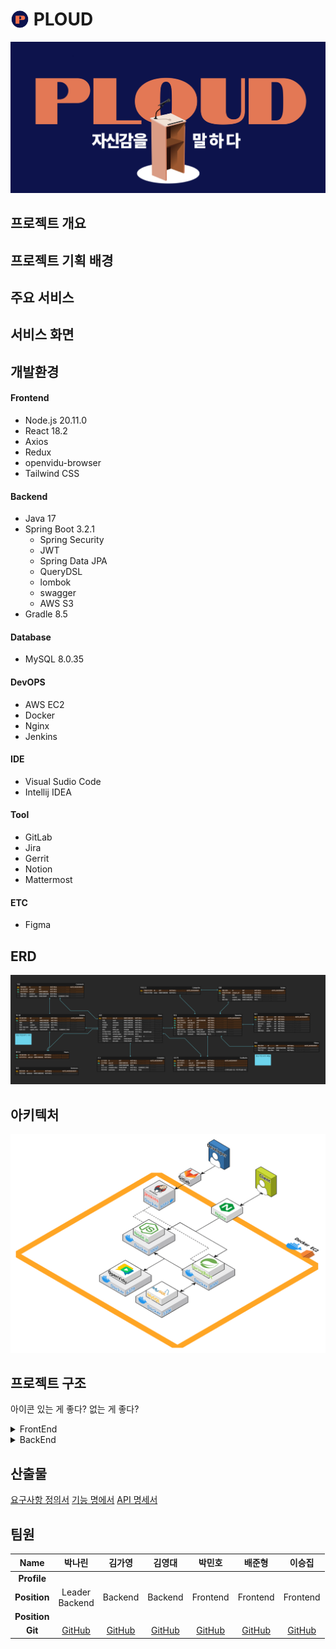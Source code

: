 # <img src="./exec/logo_ploud.png" style="width: 30px; margin-bottom: -5px"> PLOUD

<img src="./exec/main_ploud.png">


## 프로젝트 개요


## 프로젝트 기획 배경


## 주요 서비스


## 서비스 화면


## 개발환경

#### Frontend
- Node.js 20.11.0
- React 18.2
- Axios
- Redux
- openvidu-browser
- Tailwind CSS

#### Backend
- Java 17
- Spring Boot 3.2.1
    - Spring Security
    - JWT
    - Spring Data JPA
    - QueryDSL
    - lombok
    - swagger
    - AWS S3
- Gradle 8.5

#### Database
- MySQL 8.0.35

#### DevOPS
- AWS EC2
- Docker
- Nginx
- Jenkins

#### IDE
- Visual Sudio Code
- Intellij IDEA

#### Tool
- GitLab
- Jira
- Gerrit
- Notion
- Mattermost

#### ETC
- Figma


## ERD
<img src="./document/ERD.png">

## 아키텍처
<img src="./exec/architecture_ploud.png">


## 프로젝트 구조

아이콘
있는 게 좋다? 없는 게 좋다?

<details>
<summary>FrontEnd</summary>

```
📦FrontEnd
 ┣ 📂app
 ┃ ┣ 📜persistor.jsx
 ┃ ┗ 📜store.jsx
 ┣ 📂components
 ┃ ┣ 📜BarChart.jsx
 ┃ ┣ 📜Button.jsx
 ┃ ┣ 📜Card.jsx
 ┃ ┣ 📜Footer.jsx
 ┃ ┣ 📜Modal.jsx
 ┃ ┣ 📜MyChart.jsx
 ┃ ┣ 📜Navbar.jsx
 ┃ ┣ 📜Page.jsx
 ┃ ┣ 📜ResultCard.jsx
 ┃ ┗ 📜Tier.jsx
 ┣ 📂features
 ┃ ┣ 📂record
 ┃ ┃ ┗ 📜recordSlice.jsx
 ┃ ┣ 📂study
 ┃ ┃ ┗ 📜studySlice.jsx
 ┃ ┗ 📂user
 ┃ ┃ ┣ 📜signUpSlice.jsx
 ┃ ┃ ┗ 📜userSlice.jsx
 ┣ 📂lib
 ┃ ┗ 📜MyRouter.jsx
 ┣ 📂pages
 ┃ ┣ 📂BoardPage
 ┃ ┃ ┣ 📜BoardDetail.jsx
 ┃ ┃ ┣ 📜CreateBoard.jsx
 ┃ ┃ ┣ 📜index.jsx
 ┃ ┃ ┣ 📜index1.jsx
 ┃ ┃ ┗ 📜PostItem.jsx
 ┃ ┣ 📂LoginPage
 ┃ ┃ ┣ 📂Service
 ┃ ┃ ┃ ┣ 📜AuthHeader.jsx
 ┃ ┃ ┃ ┗ 📜AuthService.jsx
 ┃ ┃ ┣ 📜Findpw.jsx
 ┃ ┃ ┣ 📜index.jsx
 ┃ ┃ ┗ 📜SocialLogin.jsx
 ┃ ┣ 📂MainPage
 ┃ ┃ ┗ 📜index.jsx
 ┃ ┣ 📂MyPage
 ┃ ┃ ┣ 📜index.jsx
 ┃ ┃ ┣ 📜PatchInfoPage.jsx
 ┃ ┃ ┗ 📜ResetPwPage.jsx
 ┃ ┣ 📂PracticePage
 ┃ ┃ ┣ 📂sidebar
 ┃ ┃ ┃ ┗ 📜Sidebar.jsx
 ┃ ┃ ┣ 📜index.jsx
 ┃ ┃ ┗ 📜PracticeResult.jsx
 ┃ ┣ 📂PracticeRoomPage
 ┃ ┃ ┣ 📜Level1.jsx
 ┃ ┃ ┗ 📜Level2.jsx
 ┃ ┣ 📂SingUpPage
 ┃ ┃ ┣ 📜index.jsx
 ┃ ┃ ┣ 📜Origin.jsx
 ┃ ┃ ┣ 📜Step1.jsx
 ┃ ┃ ┣ 📜Step2.jsx
 ┃ ┃ ┗ 📜Step3.jsx
 ┃ ┣ 📂StudyPage
 ┃ ┃ ┣ 📜CreateForm.jsx
 ┃ ┃ ┣ 📜CreateModal.jsx
 ┃ ┃ ┣ 📜index.jsx
 ┃ ┃ ┣ 📜JoinConfirmModal.jsx
 ┃ ┃ ┣ 📜roomCard.jsx
 ┃ ┃ ┗ 📜RoomJoinModal.jsx
 ┃ ┣ 📂StudyRoomPage
 ┃ ┃ ┣ 📂component
 ┃ ┃ ┃ ┣ 📜Chat.jsx
 ┃ ┃ ┃ ┣ 📜InterviewScreenListener.jsx
 ┃ ┃ ┃ ┣ 📜InterviewScreenPresenter.jsx
 ┃ ┃ ┃ ┣ 📜OvVideo.js
 ┃ ┃ ┃ ┣ 📜Report.jsx
 ┃ ┃ ┃ ┣ 📜ResultList.jsx
 ┃ ┃ ┃ ┣ 📜StudyResult.jsx
 ┃ ┃ ┃ ┣ 📜UserVideo.css
 ┃ ┃ ┃ ┗ 📜UserVideoComponent.js
 ┃ ┃ ┣ 📂videocomponents
 ┃ ┃ ┃ ┣ 📜PresentationLayout.jsx
 ┃ ┃ ┃ ┣ 📜ScreenShareLayout.jsx
 ┃ ┃ ┃ ┗ 📜VideoGrid.jsx
 ┃ ┃ ┗ 📜index.jsx
 ┃ ┗ 📂TestPage
 ┃ ┃ ┣ 📜index.jsx
 ┃ ┃ ┣ 📜Record.jsx
 ┃ ┃ ┗ 📜SpeechResult.jsx
 ┣ 📂services
 ┃ ┣ 📜board.jsx
 ┃ ┣ 📜meeting.jsx
 ┃ ┣ 📜record.jsx
 ┃ ┣ 📜script.jsx
 ┃ ┣ 📜sentence.jsx
 ┃ ┣ 📜speech.jsx
 ┃ ┣ 📜statistic.jsx
 ┃ ┗ 📜user.jsx
 ┣ 📂utils
 ┃ ┗ 📜Api.jsx
 ┣ 📜App.jsx
 ┣ 📜awsS3.jsx
 ┣ 📜index.css
 ┗ 📜index.js
```

</details>

<details>
<summary>BackEnd</summary>

```
com.ssafy.ploud
 ┣ common
 ┃ ┣ exception
 ┃ ┃ ┣ CustomException.java
 ┃ ┃ ┣ GlobalExceptionHandler.java
 ┃ ┃ ┗ JwtCustomException.java
 ┃ ┣ response
 ┃ ┃ ┣ ApiResponse.java
 ┃ ┃ ┗ ResponseCode.java
 ┃ ┗ ApiTestController.java
 ┣ config
 ┃ ┣ S3Config.java
 ┃ ┣ SecurityConfig.java
 ┃ ┣ SwaggerConfig.java
 ┃ ┗ WebConfig.java
 ┣ domain
 ┃ ┣ board
 ┃ ┃ ┣ controller
 ┃ ┃ ┃ ┣ BoardController.java
 ┃ ┃ ┃ ┣ CommentController.java
 ┃ ┃ ┃ ┗ HeartController.java
 ┃ ┃ ┣ dto
 ┃ ┃ ┃ ┣ request
 ┃ ┃ ┃ ┃ ┣ BoardRequest.java
 ┃ ┃ ┃ ┃ ┣ CommentRequest.java
 ┃ ┃ ┃ ┃ ┗ HeartRequest.java
 ┃ ┃ ┃ ┗ response
 ┃ ┃ ┃ ┃ ┣ BoardResponse.java
 ┃ ┃ ┃ ┃ ┗ CommentResponse.java
 ┃ ┃ ┣ repository
 ┃ ┃ ┃ ┣ BoardRepository.java
 ┃ ┃ ┃ ┣ CommentRepository.java
 ┃ ┃ ┃ ┗ HeartRepository.java
 ┃ ┃ ┣ service
 ┃ ┃ ┃ ┣ BoardService.java
 ┃ ┃ ┃ ┣ BoardServiceImpl.java
 ┃ ┃ ┃ ┣ CommentService.java
 ┃ ┃ ┃ ┣ CommentServiceImpl.java
 ┃ ┃ ┃ ┣ HeartService.java
 ┃ ┃ ┃ ┗ HeartServiceImpl.java
 ┃ ┃ ┣ BoardEntity.java
 ┃ ┃ ┣ CommentEntity.java
 ┃ ┃ ┗ HeartEntity.java
 ┃ ┣ complain
 ┃ ┃ ┣ controller
 ┃ ┃ ┃ ┗ ComplainController.java
 ┃ ┃ ┣ dto
 ┃ ┃ ┃ ┣ ComplainResponse.java
 ┃ ┃ ┃ ┗ ComplainUserRequestDto.java
 ┃ ┃ ┣ repository
 ┃ ┃ ┃ ┗ ComplainRepository.java
 ┃ ┃ ┣ service
 ┃ ┃ ┃ ┣ ComplainService.java
 ┃ ┃ ┃ ┗ ComplainServiceImpl.java
 ┃ ┃ ┗ ComplainEntity.java
 ┃ ┣ meeting
 ┃ ┃ ┣ controller
 ┃ ┃ ┃ ┗ MeetingController.java
 ┃ ┃ ┣ dto
 ┃ ┃ ┃ ┣ request
 ┃ ┃ ┃ ┃ ┣ MeetingCreateRequest.java
 ┃ ┃ ┃ ┃ ┣ MeetingJoinRequest.java
 ┃ ┃ ┃ ┃ ┣ MeetingLeaveRequest.java
 ┃ ┃ ┃ ┃ ┗ MeetingSearchRequest.java
 ┃ ┃ ┃ ┣ response
 ┃ ┃ ┃ ┃ ┣ MeetingInfoResponse.java
 ┃ ┃ ┃ ┃ ┗ MeetingListResponse.java
 ┃ ┃ ┃ ┗ MeetingInfo.java
 ┃ ┃ ┣ service
 ┃ ┃ ┃ ┣ MeetingService.java
 ┃ ┃ ┃ ┗ MeetingServiceImpl.java
 ┃ ┃ ┗ util
 ┃ ┃ ┃ ┗ OpenViduUtil.java
 ┃ ┣ record
 ┃ ┃ ┣ controller
 ┃ ┃ ┃ ┗ RecordController.java
 ┃ ┃ ┣ dto
 ┃ ┃ ┃ ┣ request
 ┃ ┃ ┃ ┃ ┗ RecordListRequest.java
 ┃ ┃ ┃ ┗ response
 ┃ ┃ ┃ ┃ ┣ FeedbackDetail.java
 ┃ ┃ ┃ ┃ ┣ RecordDetailResponse.java
 ┃ ┃ ┃ ┃ ┣ RecordListResponse.java
 ┃ ┃ ┃ ┃ ┣ ScoreDetail.java
 ┃ ┃ ┃ ┃ ┣ SpeechDetail.java
 ┃ ┃ ┃ ┃ ┣ TotalScoreResponse.java
 ┃ ┃ ┃ ┃ ┗ VideoDetail.java
 ┃ ┃ ┣ repository
 ┃ ┃ ┃ ┣ FeedbackRepository.java
 ┃ ┃ ┃ ┣ ScoreRepository.java
 ┃ ┃ ┃ ┗ VideoRepository.java
 ┃ ┃ ┣ service
 ┃ ┃ ┃ ┣ RecordService.java
 ┃ ┃ ┃ ┗ RecordServiceImpl.java
 ┃ ┃ ┣ FeedbackEntity.java
 ┃ ┃ ┣ ScoreEntity.java
 ┃ ┃ ┗ VideoEntity.java
 ┃ ┣ S3
 ┃ ┃ ┗ service
 ┃ ┃ ┃ ┣ S3Service.java
 ┃ ┃ ┃ ┗ S3ServiceImpl.java
 ┃ ┣ script
 ┃ ┃ ┣ controller
 ┃ ┃ ┃ ┗ ScriptController.java
 ┃ ┃ ┣ dto
 ┃ ┃ ┃ ┗ response
 ┃ ┃ ┃ ┃ ┣ ScriptCategoriesResDto.java
 ┃ ┃ ┃ ┃ ┣ ScriptDetailResDto.java
 ┃ ┃ ┃ ┃ ┣ ScriptInfoDto.java
 ┃ ┃ ┃ ┃ ┗ ScriptListResDto.java
 ┃ ┃ ┣ repository
 ┃ ┃ ┃ ┗ ScriptRepository.java
 ┃ ┃ ┣ service
 ┃ ┃ ┃ ┣ ScriptService.java
 ┃ ┃ ┃ ┗ ScriptServiceImpl.java
 ┃ ┃ ┣ ScriptCategory.java
 ┃ ┃ ┗ ScriptEntity.java
 ┃ ┣ sentence
 ┃ ┃ ┣ controller
 ┃ ┃ ┃ ┗ SentenceController.java
 ┃ ┃ ┣ dto
 ┃ ┃ ┃ ┗ SentenceResponseDto.java
 ┃ ┃ ┣ repository
 ┃ ┃ ┃ ┗ SentenceRepository.java
 ┃ ┃ ┣ service
 ┃ ┃ ┃ ┗ SentenceService.java
 ┃ ┃ ┗ SentenceEntity.java
 ┃ ┣ speech
 ┃ ┃ ┣ controller
 ┃ ┃ ┃ ┗ SpeechController.java
 ┃ ┃ ┣ dto
 ┃ ┃ ┃ ┣ request
 ┃ ┃ ┃ ┃ ┣ CommentRequest.java
 ┃ ┃ ┃ ┃ ┣ FeedbackRequest.java
 ┃ ┃ ┃ ┃ ┣ SpeechEndRequest.java
 ┃ ┃ ┃ ┃ ┣ SpeechStartRequest.java
 ┃ ┃ ┃ ┃ ┗ VideoUploadRequest.java
 ┃ ┃ ┃ ┣ response
 ┃ ┃ ┃ ┃ ┣ ClearityResponse.java
 ┃ ┃ ┃ ┃ ┗ SpeechIdResDto.java
 ┃ ┃ ┃ ┗ ClearityDto.java
 ┃ ┃ ┣ repository
 ┃ ┃ ┃ ┗ SpeechRepository.java
 ┃ ┃ ┣ service
 ┃ ┃ ┃ ┣ SpeechService.java
 ┃ ┃ ┃ ┗ SpeechServiceImpl.java
 ┃ ┃ ┣ util
 ┃ ┃ ┃ ┣ EtriUtil.java
 ┃ ┃ ┃ ┣ FfmpegUtil.java
 ┃ ┃ ┃ ┗ SpeechAssessUtil.java
 ┃ ┃ ┣ SpeechCategory.java
 ┃ ┃ ┗ SpeechEntity.java
 ┃ ┗ user
 ┃ ┃ ┣ controller
 ┃ ┃ ┃ ┣ AuthController.java
 ┃ ┃ ┃ ┗ UserController.java
 ┃ ┃ ┣ dto
 ┃ ┃ ┃ ┣ request
 ┃ ┃ ┃ ┃ ┣ EmailVerifyReqDto.java
 ┃ ┃ ┃ ┃ ┣ FindIdReqDto.java
 ┃ ┃ ┃ ┃ ┣ FindPwReqDto.java
 ┃ ┃ ┃ ┃ ┣ GoogleLoginReqDto.java
 ┃ ┃ ┃ ┃ ┣ LoginReqDto.java
 ┃ ┃ ┃ ┃ ┣ SignUpReqDto.java
 ┃ ┃ ┃ ┃ ┗ UpdatePwReqDto.java
 ┃ ┃ ┃ ┗ response
 ┃ ┃ ┃ ┃ ┣ FindIdResDto.java
 ┃ ┃ ┃ ┃ ┣ JwtAuthResponse.java
 ┃ ┃ ┃ ┃ ┣ LoginResDto.java
 ┃ ┃ ┃ ┃ ┣ UserInfoResDto.java
 ┃ ┃ ┃ ┃ ┣ UserInfoUpdateReqDto.java
 ┃ ┃ ┃ ┃ ┗ VideoInfoResponseDto.java
 ┃ ┃ ┣ repository
 ┃ ┃ ┃ ┗ UserRepository.java
 ┃ ┃ ┣ security
 ┃ ┃ ┃ ┣ AuthService.java
 ┃ ┃ ┃ ┣ CustomUserDetailsService.java
 ┃ ┃ ┃ ┣ JwtAuthenticationEntryPoint.java
 ┃ ┃ ┃ ┣ JwtAuthenticationFilter.java
 ┃ ┃ ┃ ┗ JwtTokenProvider.java
 ┃ ┃ ┣ service
 ┃ ┃ ┃ ┣ EmailSenderService.java
 ┃ ┃ ┃ ┣ UserService.java
 ┃ ┃ ┃ ┗ UserServiceImpl.java
 ┃ ┃ ┣ Role.java
 ┃ ┃ ┗ UserEntity.java
 ┗ BackEndApplication.java
```

</details>

## 산출물
[요구사항 정의서]()
[기능 명에서]()
[API 명세서]()


## 팀원
| **Name**     | 박나린                                                                  | 김가영                                                                  | 김영대                                                                  | 박민호                                                                  | 배준형                                                                  | 이승집                                                                  |
|:------------:|:--------------------------------------------------------------------:|:--------------------------------------------------------------------:|:--------------------------------------------------------------------:|:--------------------------------------------------------------------:|:--------------------------------------------------------------------:|:--------------------------------------------------------------------:|
| **Profile**  |  |  |  |  |  |
| **Position** | Leader <br/> Backend | Backend | Backend | Frontend | Frontend | Frontend |
| **Position** |  |  |  |  |  |  |
| **Git**      | [GitHub]() | [GitHub]() | [GitHub]() | [GitHub]() | [GitHub]() | [GitHub]() |